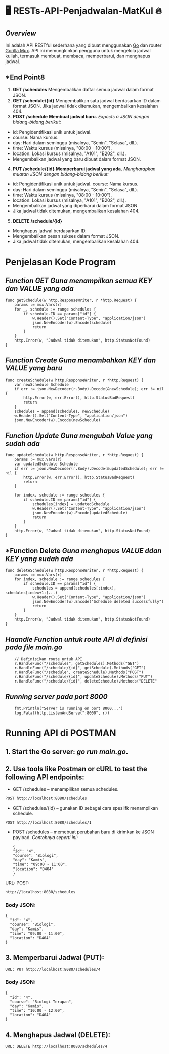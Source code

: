 # 🖥️ RESTs-API-Penjadwalan-MatKul 🔥

## *Overview*
Ini adalah API RESTful sederhana yang dibuat menggunakan [Go](https://go.dev/doc/) dan router [Gorilla Mux](https://github.com/gorilla/mux.git). API ini memungkinkan pengguna untuk mengelola jadwal kuliah, termasuk membuat, membaca, memperbarui, dan menghapus jadwal.

## *End Point8
1. **GET /schedules**
Mengembalikan daftar semua jadwal dalam format JSON.
2. **GET /schedule/{id}**
Mengembalikan satu jadwal berdasarkan ID dalam format JSON.
Jika jadwal tidak ditemukan, mengembalikan kesalahan 404.
3. **POST /schedule**
**Membuat jadwal baru.**
_Expects a JSON dengan bidang-bidang berikut:_
* id: Pengidentifikasi unik untuk jadwal.
* course: Nama kursus.
* day: Hari dalam seminggu (misalnya, "Senin", "Selasa", dll.).
* time: Waktu kursus (misalnya, "08:00 - 10:00").
* location: Lokasi kursus (misalnya, "A101", "B202", dll.).
* Mengembalikan jadwal yang baru dibuat dalam format JSON.
4. **PUT /schedule/{id}**
 **Memperbarui jadwal yang ada.**
_Mengharapkan muatan JSON dengan bidang-bidang berikut:_
* id: Pengidentifikasi unik untuk jadwal. course: Nama kursus.
* day: Hari dalam seminggu (misalnya, "Senin", "Selasa", dll.).
* time: Waktu kursus (misalnya, "08:00 - 10:00").
* location: Lokasi kursus (misalnya, "A101", "B202", dll.).
* Mengembalikan jadwal yang diperbarui dalam format JSON.
* Jika jadwal tidak ditemukan, mengembalikan kesalahan 404.
5. **DELETE /schedule/{id}**
* Menghapus jadwal berdasarkan ID.
* Mengembalikan pesan sukses dalam format JSON.
* Jika jadwal tidak ditemukan, mengembalikan kesalahan 404.


# Penjelasan Kode Program


## *Function GET *Guna menampilkan semua KEY dan VALUE yang ada**

```
func getSchedule(w http.ResponseWriter, r *http.Request) {
	params := mux.Vars(r)
	for _, schedule := range schedules {
		if schedule.ID == params["id"] {
			w.Header().Set("Content-Type", "application/json")
			json.NewEncoder(w).Encode(schedule)
			return
		}
	}
	http.Error(w, "Jadwal tidak ditemukan", http.StatusNotFound)
}
```

## *Function Create *Guna menambahkan KEY dan VALUE yang baru**

```
func createSchedule(w http.ResponseWriter, r *http.Request) {
	var newSchedule Schedule
	if err := json.NewDecoder(r.Body).Decode(&newSchedule); err != nil {
		http.Error(w, err.Error(), http.StatusBadRequest)
		return
	}
	schedules = append(schedules, newSchedule)
	w.Header().Set("Content-Type", "application/json")
	json.NewEncoder(w).Encode(newSchedule)
```

## *Function Update *Guna mengubah Value yang sudah ada**

```
func updateSchedule(w http.ResponseWriter, r *http.Request) {
	params := mux.Vars(r)
	var updatedSchedule Schedule
	if err := json.NewDecoder(r.Body).Decode(&updatedSchedule); err != nil {
		http.Error(w, err.Error(), http.StatusBadRequest)
		return
	}

	for index, schedule := range schedules {
		if schedule.ID == params["id"] {
			schedules[index] = updatedSchedule
			w.Header().Set("Content-Type", "application/json")
			json.NewEncoder(w).Encode(updatedSchedule)
			return
		}
	}
	http.Error(w, "Jadwal tidak ditemukan", http.StatusNotFound)
}
```


## *Function Delete *Guna  menghapus VALUE ddan KEY yang sudah ada*

```
func deleteSchedule(w http.ResponseWriter, r *http.Request) {
	params := mux.Vars(r)
	for index, schedule := range schedules {
		if schedule.ID == params["id"] {
			schedules = append(schedules[:index], schedules[index+1:]...)
			w.Header().Set("Content-Type", "application/json")
			json.NewEncoder(w).Encode("Schedule deleted successfully")
			return
		}
	}
	http.Error(w, "Jadwal tidak ditemukan", http.StatusNotFound)
}
```


## *Haandle Function untuk route API di definisi pada file *main.go**

```
	// Definisikan route untuk API
	r.HandleFunc("/schedules", getSchedules).Methods("GET")
	r.HandleFunc("/schedule/{id}", getSchedule).Methods("GET")
	r.HandleFunc("/schedule", createSchedule).Methods("POST")
	r.HandleFunc("/schedule/{id}", updateSchedule).Methods("PUT")
	r.HandleFunc("/schedule/{id}", deleteSchedule).Methods("DELETE"

```

## *Running server pada port 8000*

```
	fmt.Println("Server is running on port 8000...")
	log.Fatal(http.ListenAndServe(":8000", r))
```

#  Running API di POSTMAN


## 1. Start the Go server: *go run main.go*.
## 2.  Use tools like Postman or cURL to test the following API endpoints:
* GET /schedules – menampiilkan semua schedules.
```
POST http://localhost:8080/schedules
```
* GET /schedules/{id} – gunakan ID sebagai cara spesiifk menampilkan schedule.
```
POST http://localhost:8080/schedules/1
```
* POST /schedules – memebuat perubahan baru di kirimkan ke JSON payload. *Contohnya seperti ini:*
  ```
  {
  "id": "4",
  "course": "Biologi",
  "day": "Kamis",
  "time": "09:00 - 11:00",
  "location": "D404"
  }
  ```

URL: POST:
```
http://localhost:8080/schedules
```

### Body JSON:
```
{
  "id": "4",
  "course": "Biologi",
  "day": "Kamis",
  "time": "09:00 - 11:00",
  "location": "D404"
}
```

## 3. Memperbarui Jadwal (PUT):
```
URL: PUT http://localhost:8080/schedules/4
```

###  Body JSON:

```
{
  "id": "4",
  "course": "Biologi Terapan",
  "day": "Kamis",
  "time": "10:00 - 12:00",
  "location": "D404"
}
```


## 4. Menghapus Jadwal (DELETE):

```
URL: DELETE http://localhost:8080/schedules/4
```
